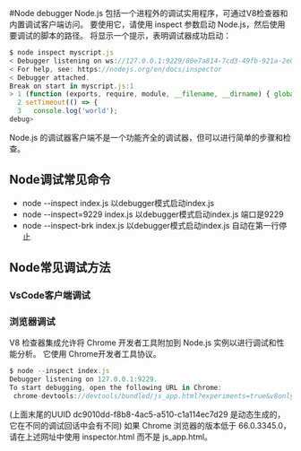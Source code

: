 #Node debugger
Node.js 包括一个进程外的调试实用程序，可通过V8检查器和内置调试客户端访问。 要使用它，请使用 inspect 参数启动 Node.js，然后使用要调试的脚本的路径。 将显示一个提示，表明调试器成功启动：

~~~js
$ node inspect myscript.js
< Debugger listening on ws://127.0.0.1:9229/80e7a814-7cd3-49fb-921a-2e02228cd5ba
< For help, see: https://nodejs.org/en/docs/inspector
< Debugger attached.
Break on start in myscript.js:1
> 1 (function (exports, require, module, __filename, __dirname) { global.x = 5;
  2 setTimeout(() => {
  3   console.log('world');
debug>
~~~

Node.js 的调试器客户端不是一个功能齐全的调试器，但可以进行简单的步骤和检查。

## Node调试常见命令
- node --inspect index.js 以debugger模式启动index.js
- node --inspect=9229 index.js  以debugger模式启动index.js 端口是9229
- node --inspect-brk index.js 以debugger模式启动index.js 自动在第一行停止

## Node常见调试方法
### VsCode客户端调试




### 浏览器调试
V8 检查器集成允许将 Chrome 开发者工具附加到 Node.js 实例以进行调试和性能分析。 它使用 Chrome开发者工具协议。

~~~~js
$ node --inspect index.js
Debugger listening on 127.0.0.1:9229.
To start debugging, open the following URL in Chrome:
 chrome-devtools://devtools/bundled/js_app.html?experiments=true&v8only=true&ws=127.0.0.1:9229/dc9010dd-f8b8-4ac5-a510-c1a114ec7d29
~~~~

(上面末尾的UUID dc9010dd-f8b8-4ac5-a510-c1a114ec7d29 是动态生成的，它在不同的调试回话中会有不同)
如果 Chrome 浏览器的版本低于 66.0.3345.0，请在上述网址中使用 inspector.html 而不是 js_app.html。



